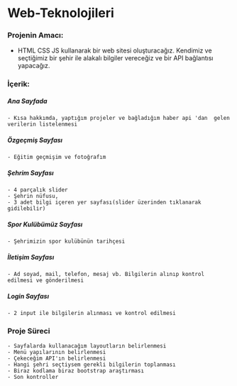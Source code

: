 # Web-Teknolojileri

###   Projenin Amacı:
- HTML CSS JS kullanarak bir web sitesi oluşturacağız. Kendimiz ve seçtiğimiz bir şehir ile alakalı bilgiler vereceğiz ve bir API bağlantısı yapacağız.


###   İçerik:

  ##### Ana Sayfada
    - Kısa hakkımda, yaptığım projeler ve bağladığım haber api 'dan  gelen verilerin listelenmesi

  ##### Özgeçmiş Sayfası    
    - Eğitim geçmişim ve fotoğrafım

  ##### Şehrim Sayfası  
    - 4 parçalık slider
    - Şehrin nüfusu,
    - 3 adet bilgi içeren yer sayfası(slider üzerinden tıklanarak gidilebilir)

  ##### Spor Kulübümüz Sayfası
    - Şehrimizin spor kulübünün tarihçesi

  ##### İletişim Sayfası
    - Ad soyad, mail, telefon, mesaj vb. Bilgilerin alınıp kontrol edilmesi ve gönderilmesi

  ##### Login Sayfası
    - 2 input ile bilgilerin alınması ve kontrol edilmesi


###    Proje Süreci
	- Sayfalarda kullanacağım layoutların belirlenmesi
	- Menü yapılarının belirlenmesi
	- Çekeceğim API'ın belirlenmesi
	- Hangi şehri seçtiysem gerekli bilgilerin toplanması
	- Biraz kodlama biraz bootstrap araştırması
	- Son kontroller